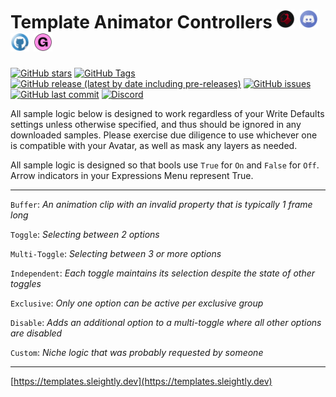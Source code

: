 # Template Animator Controllers [<img src="https://github.com/JustSleightly/Resources/raw/main/Icons/JSLogo.png" width="30" height="30">](https://vrc.sleightly.dev/ "JustSleightly") [<img src="https://github.com/JustSleightly/Resources/raw/main/Icons/Discord.png" width="30" height="30">](https://discord.sleightly.dev/ "Discord") [<img src="https://github.com/JustSleightly/Resources/raw/main/Icons/GitHub.png" width="30" height="30">](https://github.sleightly.dev/ "Github") [<img src="https://github.com/JustSleightly/Resources/raw/main/Icons/Store.png" width="30" height="30">](https://store.sleightly.dev/ "Store")

[![GitHub stars](https://img.shields.io/github/stars/JustSleightly/ControllerTemplates)](https://github.com/JustSleightly/ControllerTemplates/stargazers) [![GitHub Tags](https://img.shields.io/github/tag/JustSleightly/ControllerTemplates)](https://github.com/JustSleightly/ControllerTemplates/tags) [![GitHub release (latest by date including pre-releases)](https://img.shields.io/github/v/release/JustSleightly/ControllerTemplates?include_prereleases)](https://github.com/JustSleightly/ControllerTemplates/releases) [![GitHub issues](https://img.shields.io/github/issues/JustSleightly/ControllerTemplates)](https://github.com/JustSleightly/ControllerTemplates/issues) [![GitHub last commit](https://img.shields.io/github/last-commit/JustSleightly/ControllerTemplates)](https://github.com/JustSleightly/ControllerTemplates/commits/main) [![Discord](https://img.shields.io/discord/780192344800362506)](https://discord.sleightly.dev/)


All sample logic below is designed to work regardless of your Write Defaults settings unless otherwise specified, and thus should be ignored in any downloaded samples. Please exercise due diligence to use whichever one is compatible with your Avatar, as well as mask any layers as needed.

All sample logic is designed so that bools use `True` for `On` and `False` for `Off`. Arrow indicators in your Expressions Menu represent True.

---

`Buffer`: *An animation clip with an invalid property that is typically 1 frame long*

`Toggle`: *Selecting between 2 options*

`Multi-Toggle`: *Selecting between 3 or more options*

`Independent`: *Each toggle maintains its selection despite the state of other toggles*

`Exclusive`: *Only one option can be active per exclusive group*

`Disable`: *Adds an additional option to a multi-toggle where all other options are disabled*

`Custom`: *Niche logic that was probably requested by someone*

---
[https://templates.sleightly.dev](https://templates.sleightly.dev)
